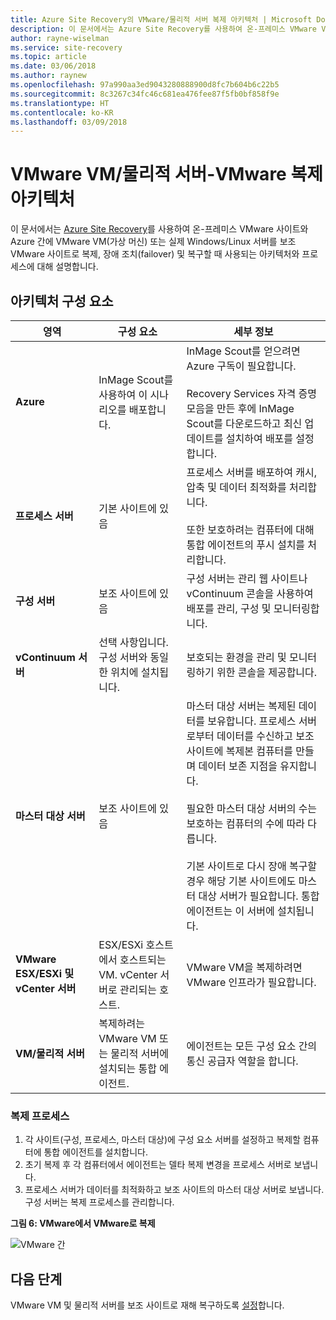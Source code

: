 ```yaml
---
title: Azure Site Recovery의 VMware/물리적 서버 복제 아키텍처 | Microsoft Docs
description: 이 문서에서는 Azure Site Recovery를 사용하여 온-프레미스 VMware VM 또는 실제 Windows/Linux 서버를 보조 VMware 사이트로 복제할 때 사용되는 구성 요소 및 아키텍처 개요를 설명합니다.
author: rayne-wiselman
ms.service: site-recovery
ms.topic: article
ms.date: 03/06/2018
ms.author: raynew
ms.openlocfilehash: 97a990aa3ed9043280888900d8fc7b604b6c22b5
ms.sourcegitcommit: 8c3267c34fc46c681ea476fee87f5fb0bf858f9e
ms.translationtype: HT
ms.contentlocale: ko-KR
ms.lasthandoff: 03/09/2018
---
```

# <a name="vmware-vmphysical-server-to-vmware-replication-architecture"></a>VMware VM/물리적 서버-VMware 복제 아키텍처

이 문서에서는 [Azure Site Recovery](site-recovery-overview.md)를 사용하여 온-프레미스 VMware 사이트와 Azure 간에 VMware VM(가상 머신) 또는 실제 Windows/Linux 서버를 보조 VMware 사이트로 복제, 장애 조치(failover) 및 복구할 때 사용되는 아키텍처와 프로세스에 대해 설명합니다.


## <a name="architectural-components"></a>아키텍처 구성 요소

**영역** | **구성 요소** | **세부 정보**
--- | --- | ---
**Azure** | InMage Scout를 사용하여 이 시나리오를 배포합니다. | InMage Scout를 얻으려면 Azure 구독이 필요합니다.<br/><br/> Recovery Services 자격 증명 모음을 만든 후에 InMage Scout를 다운로드하고 최신 업데이트를 설치하여 배포를 설정합니다.
**프로세스 서버** | 기본 사이트에 있음 | 프로세스 서버를 배포하여 캐시, 압축 및 데이터 최적화를 처리합니다.<br/><br/> 또한 보호하려는 컴퓨터에 대해 통합 에이전트의 푸시 설치를 처리합니다.
**구성 서버** | 보조 사이트에 있음 | 구성 서버는 관리 웹 사이트나 vContinuum 콘솔을 사용하여 배포를 관리, 구성 및 모니터링합니다.
**vContinuum 서버** | 선택 사항입니다. 구성 서버와 동일한 위치에 설치됩니다. | 보호되는 환경을 관리 및 모니터링하기 위한 콘솔을 제공합니다.
**마스터 대상 서버** | 보조 사이트에 있음 | 마스터 대상 서버는 복제된 데이터를 보유합니다. 프로세스 서버로부터 데이터를 수신하고 보조 사이트에 복제본 컴퓨터를 만들며 데이터 보존 지점을 유지합니다.<br/><br/> 필요한 마스터 대상 서버의 수는 보호하는 컴퓨터의 수에 따라 다릅니다.<br/><br/> 기본 사이트로 다시 장애 복구할 경우 해당 기본 사이트에도 마스터 대상 서버가 필요합니다. 통합 에이전트는 이 서버에 설치됩니다.
**VMware ESX/ESXi 및 vCenter 서버** |  ESX/ESXi 호스트에서 호스트되는 VM. vCenter 서버로 관리되는 호스트. | VMware VM을 복제하려면 VMware 인프라가 필요합니다.
**VM/물리적 서버** |  복제하려는 VMware VM 또는 물리적 서버에 설치되는 통합 에이전트. | 에이전트는 모든 구성 요소 간의 통신 공급자 역할을 합니다.

### <a name="replication-process"></a>복제 프로세스

1. 각 사이트(구성, 프로세스, 마스터 대상)에 구성 요소 서버를 설정하고 복제할 컴퓨터에 통합 에이전트를 설치합니다.
2. 초기 복제 후 각 컴퓨터에서 에이전트는 델타 복제 변경을 프로세스 서버로 보냅니다.
3. 프로세스 서버가 데이터를 최적화하고 보조 사이트의 마스터 대상 서버로 보냅니다. 구성 서버는 복제 프로세스를 관리합니다.

**그림 6: VMware에서 VMware로 복제**

![VMware 간](./media/site-recovery-components/vmware-to-vmware.png)



## <a name="next-steps"></a>다음 단계

VMware VM 및 물리적 서버를 보조 사이트로 재해 복구하도록 [설정](vmware-physical-secondary-disaster-recovery.md)합니다.
